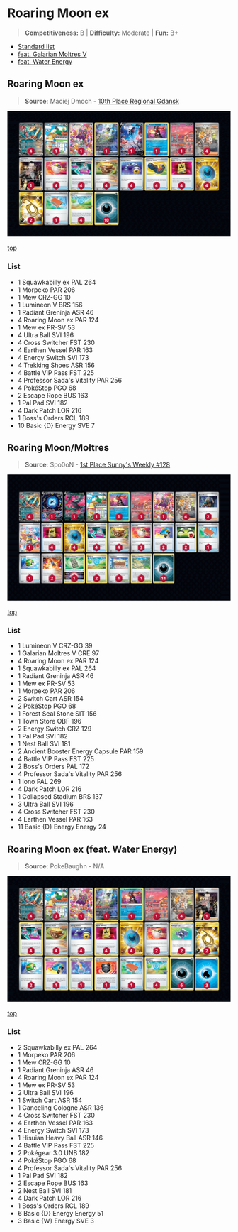 # Roaring Moon ex

> **Competitiveness:** B | **Difficulty:** Moderate | **Fun:** B+

* [Standard list](#roaring-moon-ex-1)
* [feat. Galarian Moltres V](#roaring-moonmoltres)
* [feat. Water Energy](#roaring-moon-ex-feat-water-energy)

## Roaring Moon ex

> **Source**: Maciej Dmoch - [10th Place Regional Gdańsk](https://limitlesstcg.com/decks/list/9256)

![decklist](../../!Images/Standard/8BST-PAR/Roaring%20Moon%20ex.png)

[top](#roaring-moon-ex)

### List
* 1 Squawkabilly ex PAL 264
* 1 Morpeko PAR 206
* 1 Mew CRZ-GG 10
* 1 Lumineon V BRS 156
* 1 Radiant Greninja ASR 46
* 4 Roaring Moon ex PAR 124
* 1 Mew ex PR-SV 53
* 4 Ultra Ball SVI 196
* 4 Cross Switcher FST 230
* 4 Earthen Vessel PAR 163
* 4 Energy Switch SVI 173
* 4 Trekking Shoes ASR 156
* 4 Battle VIP Pass FST 225
* 4 Professor Sada's Vitality PAR 256
* 4 PokéStop PGO 68
* 2 Escape Rope BUS 163
* 1 Pal Pad SVI 182
* 4 Dark Patch LOR 216
* 1 Boss's Orders RCL 189
* 10 Basic {D} Energy SVE 7

## Roaring Moon/Moltres

> **Source**: Spo0oN - [1st Place Sunny's Weekly #128](https://play.limitlesstcg.com/tournament/65406461d7692a05c4643768/player/spo0on/decklist)

![decklist](../../!Images/Standard/8BST-PAR/Roaring%20Moon-Galarian%20Moltres.png)

[top](#roaring-moon-ex)

### List
* 1 Lumineon V CRZ-GG 39
* 1 Galarian Moltres V CRE 97
* 4 Roaring Moon ex PAR 124
* 1 Squawkabilly ex PAL 264
* 1 Radiant Greninja ASR 46
* 1 Mew ex PR-SV 53
* 1 Morpeko PAR 206
* 2 Switch Cart ASR 154
* 2 PokéStop PGO 68
* 1 Forest Seal Stone SIT 156
* 1 Town Store OBF 196
* 2 Energy Switch CRZ 129
* 1 Pal Pad SVI 182
* 1 Nest Ball SVI 181
* 2 Ancient Booster Energy Capsule PAR 159
* 4 Battle VIP Pass FST 225
* 2 Boss's Orders PAL 172
* 4 Professor Sada's Vitality PAR 256
* 1 Iono PAL 269
* 4 Dark Patch LOR 216
* 1 Collapsed Stadium BRS 137
* 3 Ultra Ball SVI 196
* 4 Cross Switcher FST 230
* 4 Earthen Vessel PAR 163
* 11 Basic {D} Energy Energy 24

## Roaring Moon ex (feat. Water Energy)

> **Source**: PokeBaughn - N/A

![decklist](../../!Images/Standard/8BST-PAR/Roaring%20Moon%20ex%20Water.png)

[top](#roaring-moon-ex)

### List
* 2 Squawkabilly ex PAL 264
* 1 Morpeko PAR 206
* 1 Mew CRZ-GG 10
* 1 Radiant Greninja ASR 46
* 4 Roaring Moon ex PAR 124
* 1 Mew ex PR-SV 53
* 2 Ultra Ball SVI 196
* 1 Switch Cart ASR 154
* 1 Canceling Cologne ASR 136
* 4 Cross Switcher FST 230
* 4 Earthen Vessel PAR 163
* 4 Energy Switch SVI 173
* 1 Hisuian Heavy Ball ASR 146
* 4 Battle VIP Pass FST 225
* 2 Pokégear 3.0 UNB 182
* 4 PokéStop PGO 68
* 4 Professor Sada's Vitality PAR 256
* 1 Pal Pad SVI 182
* 2 Escape Rope BUS 163
* 2 Nest Ball SVI 181
* 4 Dark Patch LOR 216
* 1 Boss's Orders RCL 189
* 6 Basic {D} Energy Energy 51
* 3 Basic {W} Energy SVE 3
